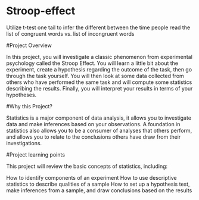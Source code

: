 # Stroop-effect
Utilize t-test one tail to infer the different between the time people read the list of congruent words vs. list of incongruent words 

#Project Overview

In this project, you will investigate a classic phenomenon from experimental psychology called the Stroop Effect. You will learn a little bit about the experiment, create a hypothesis regarding the outcome of the task, then go through the task yourself. You will then look at some data collected from others who have performed the same task and will compute some statistics describing the results. Finally, you will interpret your results in terms of your hypotheses.

#Why this Project?

Statistics is a major component of data analysis, it allows you to investigate data and make inferences based on your observations. A foundation in statistics also allows you to be a consumer of analyses that others perform, and allows you to relate to the conclusions others have draw from their investigations.

#Project learning points

This project will review the basic concepts of statistics, including:

How to identify components of an experiment
How to use descriptive statistics to describe qualities of a sample
How to set up a hypothesis test, make inferences from a sample, and draw conclusions based on the results
